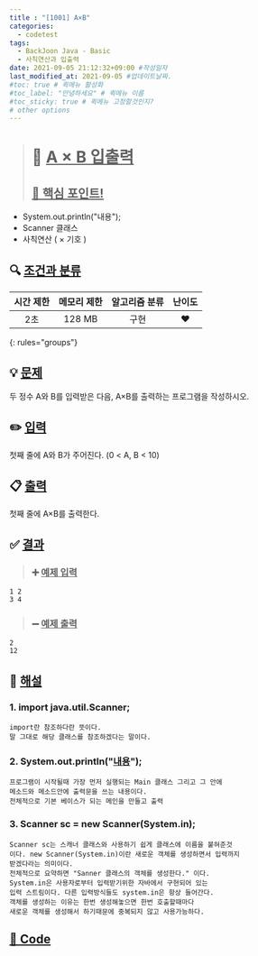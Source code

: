 ```yaml
---
title : "[1001] A×B"
categories:
  - codetest
tags:
  - BackJoon Java - Basic
  - 사칙연산과 입출력
date: 2021-09-05 21:12:32+09:00 #작성일자
last_modified_at: 2021-09-05 #업데이트날짜.
#toc: true # 퀵메뉴 활성화
#toc_label: "안녕하세요" # 퀵메뉴 이름
#toc_sticky: true # 퀵메뉴 고정할것인지?
# other options
---
```

> # 📜 <u>A × B 입출력</u> 
> ## <u>📌 핵심 포인트!</u> 
* System.out.println("내용");
* Scanner 클래스
* 사칙연산 ( × 기호 )


## 🔍 <u>조건과 분류</u>

| 시간 제한  | 메모리 제한  |  알고리즘 분류 | 난이도 
|:-------------:|:---------------:|:-----------:|:---------:
| 2초     | 128 MB | 구현 | ❤️ 
{: rules="groups"}

## 💡 <u>문제</u> 
두 정수 A와 B를 입력받은 다음, A×B를 출력하는 프로그램을 작성하시오.

## ✏️ <u>입력</u>
첫째 줄에 A와 B가 주어진다. (0 < A, B < 10)

## 📋 <u>출력</u>
첫째 줄에 A×B를 출력한다.

## ✅ <u>결과</u>
> ### ➕ <u>예제 입력</u>
	1 2
	3 4
	
> ### ➖ <u>예제 출력</u>
	2
	12

## 💭 <u>해설</u>
### 1. import java.util.Scanner;
	import란 참조하다란 뜻이다.
	말 그대로 해당 클래스를 참조하겠다는 말이다.
	
### 2. System.out.println("<u>내용</u>");
	프로그램이 시작될때 가장 먼저 실행되는 Main 클래스 그리고 그 안에 
	메소드와 메소드안에 출력문을 쓰는 내용이다.
	전체적으로 기본 베이스가 되는 메인을 만들고 출력

### 3. Scanner sc = new Scanner(System.in);
	Scanner sc는 스캐너 클래스와 사용하기 쉽게 클래스에 이름을 붙혀준것
	이다. new Scanner(System.in)이란 새로운 객체를 생성하면서 입력까지 
	받겠다라는 의미이다.
	전체적으로 요약하면 "Sanner 클래스의 객체를 생성한다." 이다.
	System.in은 사용자로부터 입력받기위한 자바에서 구현되어 있는
	입력 스트림이다. 다른 입력방식들도 system.in은 항상 들어간다.
	객체를 생성하는 이유는 한번 생성해놓으면 한번 호출할때마다
	새로운 객체를 생성해서 하기때문에 중복되지 않고 사용가능하다.


## <u>📖 <u>Code</u>
<script src="https://gist.github.com/Cononi/507c92a10c42fd5bf4e5f6de03774d03.js"></script>